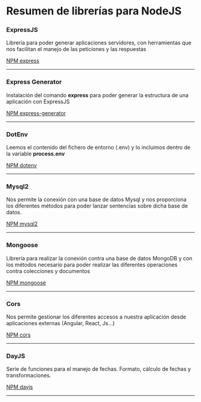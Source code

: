 # Resumen de librerías para NodeJS

### ExpressJS

Librería para poder generar aplicaciones servidores, con herramientas que nos facilitan el manejo de las peticiones y las respuestas

[NPM express](https://www.npmjs.com/package/express)

---

### Express Generator

Instalación del comando **express** para poder generar la estructura de una aplicación con ExpressJS

[NPM express-generator](https://www.npmjs.com/package/express-generator)

---

### DotEnv

Leemos el contenido del fichero de entorno (.env) y lo incluimos dentro de la variable **process.env**

[NPM dotenv](https://www.npmjs.com/package/dotenv)

---

### Mysql2

Nos permite la conexión con una base de datos Mysql y nos proporciona los diferentes métodos para poder lanzar sentencias sobre dicha base de datos.

[NPM mysql2](https://www.npmjs.com/package/mysql2)

---

### Mongoose

Librería para realizar la conexión contra una base de datos MongoDB y con los métodos necesario para poder realizar las diferentes operaciones contra colecciones y documentos

[NPM mongoose](https://www.npmjs.com/package/mongoose)

---

### Cors

Nos permite gestionar los diferentes accesos a nuestra aplicación desde aplicaciones externas (Angular, React, Js...)

[NPM cors](https://www.npmjs.com/package/cors)

--- 

### DayJS

Serie de funciones para el manejo de fechas. Formato, cálculo de fechas y transformaciones.

[NPM dayjs](https://www.npmjs.com/package/dayjs)

---
